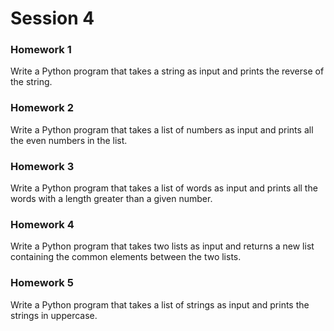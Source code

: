 # Session 4

### Homework 1

Write a Python program that takes a string as input and prints the reverse of the string.

### Homework 2

Write a Python program that takes a list of numbers as input and prints all the even numbers in the list.

### Homework 3

Write a Python program that takes a list of words as input and prints all the words with a length greater than a given number.

### Homework 4

Write a Python program that takes two lists as input and returns a new list containing the common elements between the two lists.

### Homework 5

Write a Python program that takes a list of strings as input and prints the strings in uppercase.
